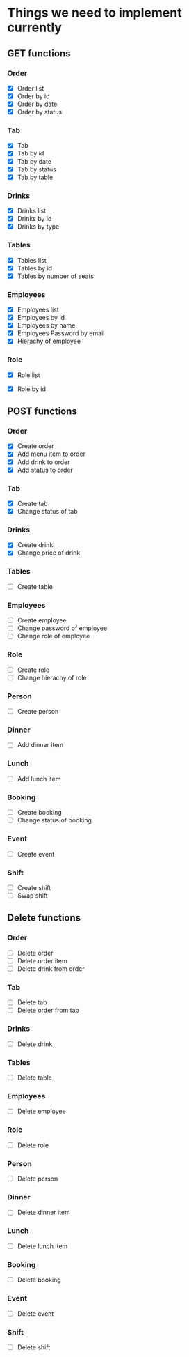 # Things we need to implement currently

## GET functions
### Order
- [x] Order list
- [x] Order by id
- [x] Order by date
- [x] Order by status

### Tab
- [x] Tab
- [x] Tab by id
- [x] Tab by date
- [x] Tab by status
- [x] Tab by table

### Drinks
- [x] Drinks list
- [x] Drinks by id
- [x] Drinks by type

### Tables
- [x] Tables list
- [x] Tables by id
- [x] Tables by number of seats

### Employees
- [x] Employees list
- [x] Employees by id
- [x] Employees by name
- [x] Employees Password by email
- [x] Hierachy of employee

### Role
- [x] Role list
- [x] Role by id



## POST functions
### Order
- [x] Create order
- [x] Add menu item to order
- [x] Add drink to order
- [x] Add status to order

### Tab
- [x] Create tab
- [x] Change status of tab

### Drinks
- [x] Create drink
- [x] Change price of drink

### Tables
- [ ] Create table

### Employees
- [ ] Create employee
- [ ] Change password of employee
- [ ] Change role of employee

### Role
- [ ] Create role
- [ ] Change hierachy of role

### Person
- [ ] Create person

### Dinner
- [ ] Add dinner item

### Lunch
- [ ] Add lunch item

### Booking
- [ ] Create booking
- [ ] Change status of booking

### Event
- [ ] Create event

### Shift
- [ ] Create shift
- [ ] Swap shift

## Delete functions
### Order
- [ ] Delete order
- [ ] Delete order item
- [ ] Delete drink from order

### Tab
- [ ] Delete tab
- [ ] Delete order from tab

### Drinks
- [ ] Delete drink

### Tables
- [ ] Delete table

### Employees
- [ ] Delete employee

### Role
- [ ] Delete role

### Person
- [ ] Delete person

### Dinner
- [ ] Delete dinner item

### Lunch
- [ ] Delete lunch item

### Booking
- [ ] Delete booking

### Event
- [ ] Delete event

### Shift
- [ ] Delete shift